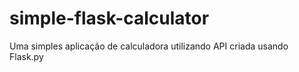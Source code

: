 # simple-flask-calculator
Uma simples aplicação de calculadora utilizando API criada usando Flask.py
